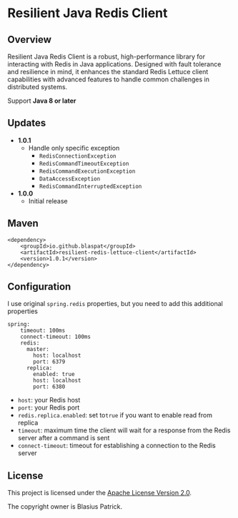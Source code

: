 Resilient Java Redis Client 
===========================

## Overview
Resilient Java Redis Client is a robust, high-performance library for interacting with Redis in Java applications. Designed with fault tolerance and resilience in mind, it enhances the standard Redis Lettuce client capabilities with advanced features to handle common challenges in distributed systems.

Support **Java 8 or later**

## Updates
* **1.0.1**
  * Handle only specific exception
    * `RedisConnectionException`
    * `RedisCommandTimeoutException`
    * `RedisCommandExecutionException`
    * `DataAccessException`
    * `RedisCommandInterruptedException`
* **1.0.0**
  * Initial release


## Maven

    <dependency>
        <groupId>io.github.blaspat</groupId>
        <artifactId>resilient-redis-lettuce-client</artifactId>
        <version>1.0.1</version>
    </dependency>


## Configuration
I use original `spring.redis` properties, but you need to add this additional properties

    spring:
        timeout: 100ms
        connect-timeout: 100ms
        redis:
          master:
            host: localhost
            port: 6379
          replica:
            enabled: true
            host: localhost
            port: 6380



* `host`: your Redis host
* `port`: your Redis port 
* `redis.replica.enabled`: set to`true` if you want to enable read from replica
* `timeout`: maximum time the client will wait for a response from the Redis server after a command is sent
* `connect-timeout`: timeout for establishing a connection to the Redis server

## License

This project is licensed under the [Apache License Version 2.0](https://www.apache.org/licenses/LICENSE-2.0.html).

The copyright owner is Blasius Patrick.
